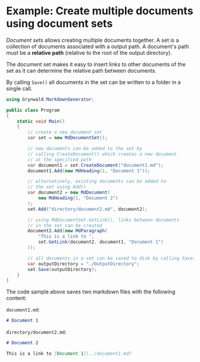 # Example: Create multiple documents using document sets

*Document sets* allows creating multiple documents together. A set is a
collection of documents associated with a output path. A document's
path must be a **relative path** (relative to the root of the output directory).

The document set makes it easy to insert links to other documents of the set as
it can determine the relative path between documents.

By calling `Save()` all documents in the set can be written to a folder in
a single call.

```csharp
using Grynwald.MarkdownGenerator;

public class Program
{
    static void Main()
    {
        // create a new document set
        var set = new MdDocumentSet();

        // new documents can be added to the set by
        // calling CreateDocument() which creates a new document
        // at the specified path
        var document1 = set.CreateDocument("document1.md");
        document1.Add(new MdHeading(1, "Document 1"));

        // alternatively, existing documents can be added to
        // the set using Add()
        var document2 = new MdDocument(
            new MdHeading(1, "Document 2")
        );
        set.Add("directory/document2.md", document2);

        // using MdDocumentSet.GetLink(), links between documents
        // in the set can be created
        document2.Add(new MdParagraph(
            "This is a link to ",
            set.GetLink(document2, document1, "Document 1")
        ));

        // all documents in a set can be saved to disk by calling Save()
        var outputDirectory = "./OutputDirectory";
        set.Save(outputDirectory);
    }
}
```

The code sample above saves two markdown files with the following content:

`document1.md`:

```md
# Document 1

```

`directory/document2.md`:

```md
# Document 2

This is a link to [Document 1](../document1.md)

```
